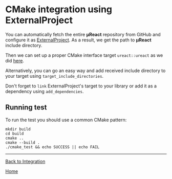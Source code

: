 # CMake integration using ExternalProject

You can automatically fetch the entire **µReact** repository from GitHub and configure
it as [ExternalProject](https://cmake.org/cmake/help/latest/module/ExternalProject.html).
As a result, we get the path to **µReact** include directory.

Then we can set up a proper CMake interface target `ureact::ureact` as we did
[here](../cmake_copied_header/).

Alternatively, you can go an easy way and add received include directory to your
target using `target_include_directories`.

Don't forget to `link` ExternalProject's target to your library or add it as a
dependency using `add_dependencies`.

## Running test

To run the test you should use a common CMake pattern:

```console
mkdir build
cd build
cmake ..
cmake --build .
./cmake_test && echo SUCCESS || echo FAIL
```

---------------

[Back to Integration](../)

[Home](../../../doc/readme.md#reference)
